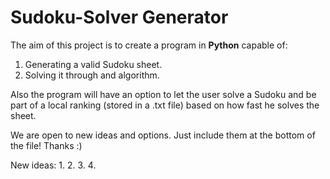 # Sudoku-Solver Generator 

The aim of this project is to create a program in **Python** capable of:
1. Generating a valid Sudoku sheet.
2. Solving it through and algorithm. 

Also the program will have an option to let the user solve a Sudoku and be part of a local ranking (stored in a .txt file) based on how fast he solves the sheet. 


We are open to new ideas and options. Just include them at the bottom of the file! Thanks :)

New ideas: 
1.
2. 
3. 
4. 


